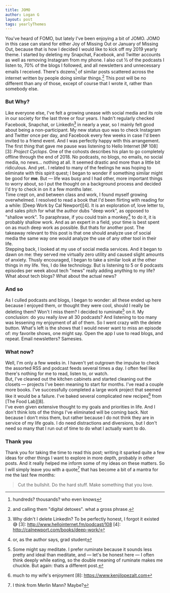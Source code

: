 ```yaml
---
title: JOMO
author: Logan G
layout: post
tags: yearlyThemes
---
```

You've heard of FOMO, but lately I've been enjoying a bit of JOMO. JOMO in this case can stand for either Joy of Missing Out or January of Missing Out, because that is how I decided I would like to kick off my 2019 yearly theme. I started by deleting my Snapchat, Facebook, and Twitter accounts as well as removing Instagram from my phone. I also cut ½ of the podcasts I listen to, 70% of the blogs I followed, and all newsletters and unnecessary emails I received. There's dozens[^1] of similar posts scattered across the internet written by people doing similar things.[^10] This post will be no different than any of those, except of course that I wrote it, rather than somebody else.  

### But Why?
Like everyone else, I've felt a growing unease with social media and its role in our society for the last three or four years. I hadn't regularly checked Facebook, Snapchat, or LinkedIn[^2] in nearly a year, so I mainly felt good about being a non-participant. My new status quo was to check Instagram and Twitter once per day, and Facebook every few weeks in case I'd been invited to a friend event. And I was perfectly happy with this arrangement.  
The first thing that gave me pause was listening to Hello Internet [№ 108][3]: _Project Cyclops_. One of the cohosts describes his plan to go completely offline through the end of 2018. No podcasts, no blogs, no emails, no social media, no news… nothing at all. It seemed drastic and more than a little bit ridiculous. And yet.. I related to many of the feelings he was hoping to eliminate with this spirit quest; I began to wonder if something similar might be good for **me**. But — life was busy and I had other, more important things to worry about, so I put the thought on a background process and decided I'd try to check in on it a few months later.  
Time crept on, and between class and work, I found myself growing overwhelmed. I resolved to read a book that I'd been flirting with reading for a while: [Deep Work by Cal Newport][4]. It is an exploration of, love letter to, and sales pitch for what the author dubs "deep work", as opposed to "shallow work". To paraphrase, if you could train a monkey[^5] to do it, it is probably shallow work. And as an expert in a field, your time is best spent on as much deep work as possible. But thats for another post. The takeaway relevant to this post is that one should analyze use of social media the same way one would analyze the use of any other tool in their life.  
Stepping back, I looked at my use of social media services. And it began to dawn on me: they served me virtually zero utility and caused slight amounts of anxiety. Thusly encouraged, I began to take a similar look at the other things in my life. Yes, I do like technology. But is listening to 5 or 6 podcasts episodes per week about tech "news" really adding anything to my life? What about tech blogs? What about the actual news?  

### And so
As I culled podcasts and blogs, I began to wonder: all these ended up here because I enjoyed them, or thought they were cool, should I really be deleting them? Won't I miss them? I decided to ruminate[^6] on it. My conclusion: do you really _love_ all 30 podcasts? And listening to too many was lessening my enjoyment of all of them. So I went crazy with the delete button. What's left is the shows that I would never want to miss an episode of: my favorite shows, one might say. Open the app I use to read blogs, and repeat. Email newsletters? Samesies.  

### What now?
Well, I'm only a few weeks in. I haven't yet outgrown the impulse to check the assorted RSS and podcast feeds several times a day. I often feel like there's nothing for me to read, listen to, or watch.  
But, I've cleaned out the kitchen cabinets and started cleaning out the closets — projects I've been meaning to start for months. I've read a couple more books. I've successfully completed a large work project that seemed like it would be a failure. I've baked several complicated new recipes[^7] from [The Food Lab][8].  
I've even given extensive thought to my goals and priorities in life. And I don't think lots of the things I've eliminated will be coming back. Not because I don't miss them, but rather because I do not think they are in service of my life goals. I do need distractions and diversions, but I don't need so many that I run out of time to do what I actually want to do.  

### Thank you
Thank you for taking the time to read this post; writing it sparked quite a few ideas for other things I want to explore in more depth, probably in other posts. And it really helped me inform some of my ideas on these matters. So I will simply leave you with a quote[^9] that has become a bit of a mantra for me the last few months:

> Cut the bullshit. Do the hard stuff. Make something that you love.


[^1]: hundreds? thousands? who even knows
[^2]: Why didn't I delete LinkedIn? To be perfectly honest, I forgot it existed 😅
[3]: http://www.hellointernet.fm/podcast/108
[4]: http://calnewport.com/books/deep-work/
[^5]: or, as the author says, grad student
[^6]: Some might say meditate. I prefer ruminate because it sounds less pretty and ideal than meditate, and — let's be honest here — I often think deeply while eating, so the double meaning of ruminate makes me chuckle. But again: thats a different post.
[^7]: much to my wife's enjoyment
[8]: https://www.kenjilopezalt.com
[^9]: I think from Merlin Mann? Maybe?
[^10]: and calling them "digital detoxes". what a gross phrase.